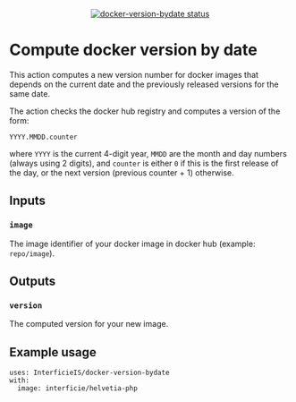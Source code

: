 <p align="center">
  <a href="https://github.com/InterficieIS/docker-version-bydate"><img alt="docker-version-bydate status" src="https://github.com/InterficieIS/docker-version-bydate/workflows/build-test/badge.svg"></a>
</p>

# Compute docker version by date

This action computes a new version number for docker images that depends on the current date and the previously released versions for the same date.

The action checks the docker hub registry and computes a version of the form:

```
YYYY.MMDD.counter
```

where `YYYY` is the current 4-digit year, `MMDD` are the month and day numbers (always using 2 digits), and `counter` is either `0` if this is the first release of the day, or the next version (previous counter + 1) otherwise.

## Inputs

### `image`

The image identifier of your docker image in docker hub (example: `repo/image`).

## Outputs

### `version`

The computed version for your new image.

## Example usage

```
uses: InterficieIS/docker-version-bydate
with:
  image: interficie/helvetia-php
```
